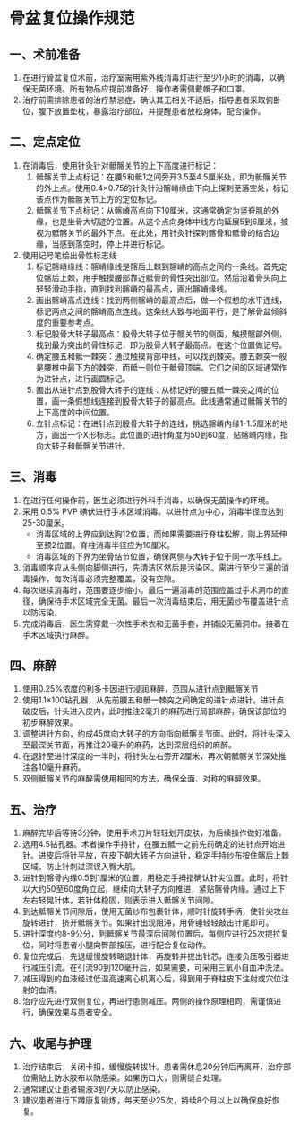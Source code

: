 # 骨盆复位操作规范

## 一、术前准备

1. 在进行骨盆复位术前，治疗室需用紫外线消毒灯进行至少1小时的消毒，以确保无菌环境。所有物品应提前准备好，操作者需佩戴帽子和口罩。
2. 治疗前需排除患者的治疗禁忌症，确认其无相关不适后，指导患者采取俯卧位，腹下放置垫枕，暴露治疗部位，并提醒患者放松身体，配合操作。

## 二、定点定位

1. 在消毒后，使用针灸针对骶髂关节的上下高度进行标记：
    1. 骶髂关节上点标记：在腰5和骶1之间旁开3.5至4.5厘米处，即为骶髂关节的外上点。使用0.4×0.75的针灸针沿髂嵴缘由下向上探刺至落空处，标记该点作为骶髂关节上方的定位标记。
    2. 骶髂关节下点标记：从髂嵴高点向下10厘米，这通常确定为竖脊肌的外缘，也是坐骨大切迹的位置。从这个点向身体中线方向延展5到6厘米，被视为骶髂关节的最外下点。在此处，用针灸针探刺髂骨和骶骨的结合边缘，当感到落空时，停止并进行标记。
2. 使用记号笔绘出骨性标志线
    1. 标记髂嵴缘线：髂嵴缘线是髂后上棘到髂嵴的高点之间的一条线。首先定位髂后上棘，用手触摸腰部靠近骶骨的骨性突出部位。然后沿着骨头向上轻轻滑动手指，直到找到髂嵴的最高点，画出髂嵴缘线。
    2. 画出髂嵴高点连线：找到两侧髂嵴的最高点后，做一个假想的水平连线，标记两点之间的髂嵴高点连线。这条线大致与地面平行，是了解骨盆倾斜度的重要参考点。
    3. 标记股骨大转子最高点：股骨大转子位于髋关节的侧面，触摸髋部外侧，找到最为突出的骨性标记，即为股骨大转子最高点。在这个位置做记号。
    4. 确定腰五和骶一棘突：通过触摸背部中线，可以找到棘突。腰五棘突一般是腰椎中最下方的棘突，而骶一则位于骶骨顶端。它们之间的区域通常作为进针点，进行画圆标记。
    5. 画出从进针点到股骨大转子的连线：从标记好的腰五骶一棘突之间的位置，画一条假想线连接到股骨大转子的最高点。此线通常通过骶髂关节的上下高度的中间位置。
    6. 立针点标记：在进针点到股骨大转子的连线，挑选髂嵴内缘1-1.5厘米的地方，画出一个X形标志。此位置的进针角度为50到60度，贴髂嵴内缘，指向大转子和骶髂关节进针。

## 三、消毒

1. 在进行任何操作前，医生必须进行外科手消毒，以确保无菌操作的环境。
2. 采用 0.5% PVP 碘伏进行手术区域消毒。以进针点为中心，消毒半径应达到25-30厘米。
    - 消毒区域的上界应到达胸12位置，而如果需要进行脊柱松解，则上界延伸至颈2位置。脊柱消毒半径应为10厘米。
    - 消毒区域的下界为坐骨结节位置，确保两侧与大转子位于同一水平线上。
3. 消毒顺序应从头侧向脚侧进行，先清洁区然后是污染区。需进行至少三遍的消毒操作，每次消毒必须完整覆盖，没有空隙。
4. 每次继续消毒时，范围要逐步缩小。最后一遍消毒的范围应盖过手术洞巾的直径，确保待手术区域完全无菌。最后一次消毒结束后，用无菌纱布覆盖进针点以防污染。
5. 完成消毒后，医生需穿戴一次性手术衣和无菌手套，并铺设无菌洞巾。接着在手术区域执行麻醉。

## 四、麻醉

1. 使用0.25%浓度的利多卡因进行浸润麻醉，范围从进针点到骶髂关节
2. 使用1.1×100钻孔器，从先前腰五和骶一棘突之间确定的进针点进针。进针点破皮后，针头进入皮内，此时推注2毫升的麻药进行局部麻醉，确保该部位的初步麻醉效果。
3. 调整进针方向，约成45度向大转子的方向指向骶髂关节面。此时，将针头深入至最深关节面，再推注20毫升的麻药，达到深层组织的麻醉。
4. 在退针至进针深度的一半时，将针头左右旁开2厘米，再次朝骶髂关节深处推注各10毫升麻药。
5. 双侧骶髂关节的麻醉需使用相同的方法，确保全面、对称的麻醉效果。

## 五、治疗

1. 麻醉完毕后等待3分钟，使用手术刀片轻轻划开皮肤，为后续操作做好准备。
2. 选用4.5钻孔器。术者操作手持针，在腰五骶一之前先前确定的进针点开始进针。进皮后将针平放，在皮下朝大转子方向进针，稳定手持纱布按住髂后上棘区域，防止针刺过深误入臀大肌。
3. 进针到髂骨内缘0.5到1厘米的位置，用稳定手拇指确认针尖位置。此时，将针以大约50至60度角立起，继续向大转子方向推进，紧贴髂骨内缘。通过上下左右轻晃针体，若针体稳固，则表示进入骶髂关节间隙。
4. 到达骶髂关节间隙后，使用无菌纱布包裹针体，顺时针旋转手柄，使针尖攻丝旋转进针，挤开骶髂关节。如果针出现阻滞，用骨锤轻轻敲击针尾即可。
5. 进针深度约8-9公分，到骶髂关节最深后间隙位置后，每侧应进行25次提拉复位，同时将患者小腿向臀部按压，进行配合复位动作。
6. 复位完成后，先退缓慢旋转略退针体，再旋转并拔出针芯，连接负压吸引器进行减压引流。在引流90到120毫升后，如果需要，可采用三氧小自血冲洗法。
7. 减压得到的血液经过低温高速离心机离心后，得到用于脊柱皮下注射或穴位注射的血清。
8. 治疗应先进行双侧复位，再进行患侧减压。两侧的操作原理相同，需谨慎进行，确保效果与患者安全。

## 六、收尾与护理

1. 治疗结束后，关闭卡扣，缓慢旋转拔针。患者需休息20分钟后再离开，治疗部位需贴上防水胶布以防感染。如果伤口大，则需缝合处理。
2. 通常建议让患者输液3到7天以防止感染。
3. 建议患者进行下蹲康复锻炼，每天至少25次，持续8个月以上以确保良好恢复。
